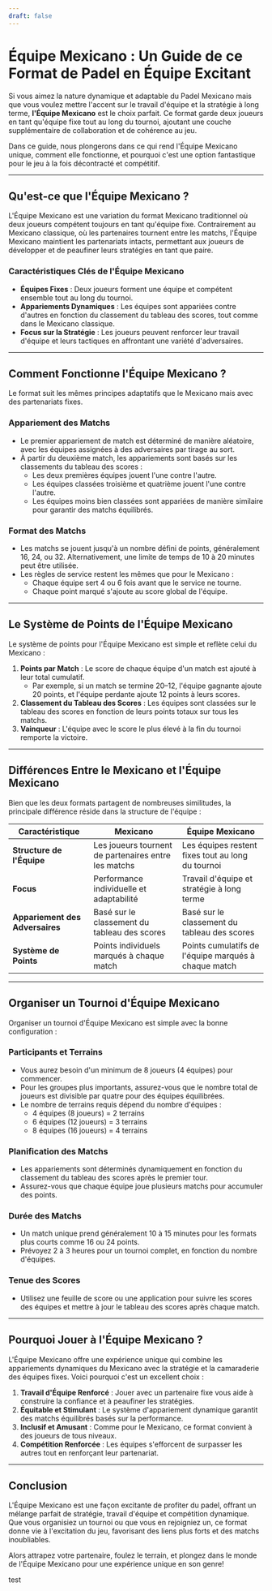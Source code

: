 ```yaml
---
draft: false
---
```

# Équipe Mexicano : Un Guide de ce Format de Padel en Équipe Excitant

Si vous aimez la nature dynamique et adaptable du Padel Mexicano mais que vous voulez mettre l'accent sur le travail d'équipe et la stratégie à long terme, **l'Équipe Mexicano** est le choix parfait. Ce format garde deux joueurs en tant qu'équipe fixe tout au long du tournoi, ajoutant une couche supplémentaire de collaboration et de cohérence au jeu.

Dans ce guide, nous plongerons dans ce qui rend l'Équipe Mexicano unique, comment elle fonctionne, et pourquoi c'est une option fantastique pour le jeu à la fois décontracté et compétitif.

---

## **Qu'est-ce que l'Équipe Mexicano ?**

L'Équipe Mexicano est une variation du format Mexicano traditionnel où deux joueurs compétent toujours en tant qu'équipe fixe. Contrairement au Mexicano classique, où les partenaires tournent entre les matchs, l'Équipe Mexicano maintient les partenariats intacts, permettant aux joueurs de développer et de peaufiner leurs stratégies en tant que paire.

### **Caractéristiques Clés de l'Équipe Mexicano**
- **Équipes Fixes** : Deux joueurs forment une équipe et compétent ensemble tout au long du tournoi.
- **Appariements Dynamiques** : Les équipes sont appariées contre d'autres en fonction du classement du tableau des scores, tout comme dans le Mexicano classique.
- **Focus sur la Stratégie** : Les joueurs peuvent renforcer leur travail d'équipe et leurs tactiques en affrontant une variété d'adversaires.

---

## **Comment Fonctionne l'Équipe Mexicano ?**

Le format suit les mêmes principes adaptatifs que le Mexicano mais avec des partenariats fixes.

### **Appariement des Matchs**
- Le premier appariement de match est déterminé de manière aléatoire, avec les équipes assignées à des adversaires par tirage au sort.
- À partir du deuxième match, les appariements sont basés sur les classements du tableau des scores :
  - Les deux premières équipes jouent l'une contre l'autre.
  - Les équipes classées troisième et quatrième jouent l'une contre l'autre.
  - Les équipes moins bien classées sont appariées de manière similaire pour garantir des matchs équilibrés.

### **Format des Matchs**
- Les matchs se jouent jusqu'à un nombre défini de points, généralement 16, 24, ou 32. Alternativement, une limite de temps de 10 à 20 minutes peut être utilisée.
- Les règles de service restent les mêmes que pour le Mexicano :
  - Chaque équipe sert 4 ou 6 fois avant que le service ne tourne.
  - Chaque point marqué s'ajoute au score global de l'équipe.

---

## **Le Système de Points de l'Équipe Mexicano**

Le système de points pour l'Équipe Mexicano est simple et reflète celui du Mexicano :

1. **Points par Match** : Le score de chaque équipe d'un match est ajouté à leur total cumulatif.
   - Par exemple, si un match se termine 20–12, l'équipe gagnante ajoute 20 points, et l'équipe perdante ajoute 12 points à leurs scores.
2. **Classement du Tableau des Scores** : Les équipes sont classées sur le tableau des scores en fonction de leurs points totaux sur tous les matchs.
3. **Vainqueur** : L'équipe avec le score le plus élevé à la fin du tournoi remporte la victoire.

---

## **Différences Entre le Mexicano et l'Équipe Mexicano**

Bien que les deux formats partagent de nombreuses similitudes, la principale différence réside dans la structure de l'équipe :

| **Caractéristique**     | **Mexicano**                                     | **Équipe Mexicano**                               |
|-------------------------|-------------------------------------------------|---------------------------------------------------|
| **Structure de l'Équipe**| Les joueurs tournent de partenaires entre les matchs | Les équipes restent fixes tout au long du tournoi  |
| **Focus**               | Performance individuelle et adaptabilité         | Travail d'équipe et stratégie à long terme         |
| **Appariement des Adversaires** | Basé sur le classement du tableau des scores  | Basé sur le classement du tableau des scores      |
| **Système de Points**   | Points individuels marqués à chaque match        | Points cumulatifs de l'équipe marqués à chaque match |

---

## **Organiser un Tournoi d'Équipe Mexicano**

Organiser un tournoi d'Équipe Mexicano est simple avec la bonne configuration :

### **Participants et Terrains**
- Vous aurez besoin d'un minimum de 8 joueurs (4 équipes) pour commencer.
- Pour les groupes plus importants, assurez-vous que le nombre total de joueurs est divisible par quatre pour des équipes équilibrées.
- Le nombre de terrains requis dépend du nombre d'équipes :
  - 4 équipes (8 joueurs) = 2 terrains
  - 6 équipes (12 joueurs) = 3 terrains
  - 8 équipes (16 joueurs) = 4 terrains

### **Planification des Matchs**
- Les appariements sont déterminés dynamiquement en fonction du classement du tableau des scores après le premier tour.
- Assurez-vous que chaque équipe joue plusieurs matchs pour accumuler des points.

### **Durée des Matchs**
- Un match unique prend généralement 10 à 15 minutes pour les formats plus courts comme 16 ou 24 points.
- Prévoyez 2 à 3 heures pour un tournoi complet, en fonction du nombre d'équipes.

### **Tenue des Scores**
- Utilisez une feuille de score ou une application pour suivre les scores des équipes et mettre à jour le tableau des scores après chaque match.

---

## **Pourquoi Jouer à l'Équipe Mexicano ?**

L'Équipe Mexicano offre une expérience unique qui combine les appariements dynamiques du Mexicano avec la stratégie et la camaraderie des équipes fixes. Voici pourquoi c'est un excellent choix :

1. **Travail d'Équipe Renforcé** : Jouer avec un partenaire fixe vous aide à construire la confiance et à peaufiner les stratégies.
2. **Équitable et Stimulant** : Le système d'appariement dynamique garantit des matchs équilibrés basés sur la performance.
3. **Inclusif et Amusant** : Comme pour le Mexicano, ce format convient à des joueurs de tous niveaux.
4. **Compétition Renforcée** : Les équipes s'efforcent de surpasser les autres tout en renforçant leur partenariat.

---

## **Conclusion**

L'Équipe Mexicano est une façon excitante de profiter du padel, offrant un mélange parfait de stratégie, travail d'équipe et compétition dynamique. Que vous organisiez un tournoi ou que vous en rejoigniez un, ce format donne vie à l'excitation du jeu, favorisant des liens plus forts et des matchs inoubliables.

Alors attrapez votre partenaire, foulez le terrain, et plongez dans le monde de l'Équipe Mexicano pour une expérience unique en son genre!

test
